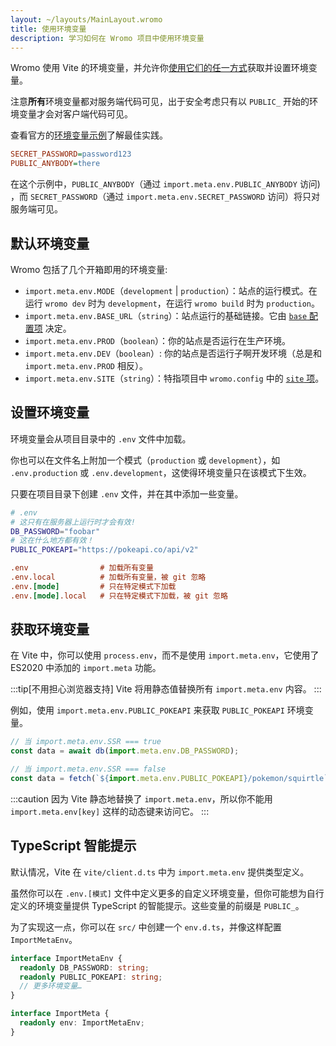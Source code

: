 ```yaml
---
layout: ~/layouts/MainLayout.wromo
title: 使用环境变量
description: 学习如何在 Wromo 项目中使用环境变量
---
```


Wromo 使用 Vite 的环境变量，并允许你[使用它们的任一方式](https://vitejs.dev/guide/env-and-mode.html)获取并设置环境变量。

注意**所有**环境变量都对服务端代码可见，出于安全考虑只有以 `PUBLIC_` 开始的环境变量才会对客户端代码可见。

查看官方的[环境变量示例](https://github.com/Wromo/wromo/tree/main/examples/env-vars)了解最佳实践。

```ini
SECRET_PASSWORD=password123
PUBLIC_ANYBODY=there
```

在这个示例中，`PUBLIC_ANYBODY`（通过 `import.meta.env.PUBLIC_ANYBODY` 访问) ，而 `SECRET_PASSWORD`（通过 `import.meta.env.SECRET_PASSWORD` 访问）将只对服务端可见。

## 默认环境变量

Wromo 包括了几个开箱即用的环境变量:

- `import.meta.env.MODE`（`development` | `production`）：站点的运行模式。在运行 `wromo dev` 时为 `development`，在运行 `wromo build` 时为 `production`。
- `import.meta.env.BASE_URL`（`string`）：站点运行的基础链接。它由 [`base` 配置项](/zh-cn/reference/configuration-reference/#base) 决定。
- `import.meta.env.PROD`（`boolean`）：你的站点是否运行在生产环境。
- `import.meta.env.DEV`（`boolean`）: 你的站点是否运行子啊开发环境（总是和 `import.meta.env.PROD` 相反）。
- `import.meta.env.SITE`（`string`）：特指项目中 `wromo.config` 中的 [`site` 项](/zh-cn/reference/configuration-reference/#site)。

## 设置环境变量

环境变量会从项目目录中的 `.env` 文件中加载。

你也可以在文件名上附加一个模式（`production` 或 `development`），如 `.env.production` 或 `.env.development`，这使得环境变量只在该模式下生效。

只要在项目目录下创建 `.env` 文件，并在其中添加一些变量。

```bash
# .env
# 这只有在服务器上运行时才会有效!
DB_PASSWORD="foobar"
# 这在什么地方都有效！
PUBLIC_POKEAPI="https://pokeapi.co/api/v2"
```

```ini
.env                # 加载所有变量
.env.local          # 加载所有变量，被 git 忽略
.env.[mode]         # 只在特定模式下加载
.env.[mode].local   # 只在特定模式下加载，被 git 忽略
```

## 获取环境变量

在 Vite 中，你可以使用 `process.env`，而不是使用 `import.meta.env`，它使用了 ES2020 中添加的 `import.meta` 功能。

:::tip[不用担心浏览器支持]
Vite 将用静态值替换所有 `import.meta.env` 内容。
:::

例如，使用 `import.meta.env.PUBLIC_POKEAPI` 来获取 `PUBLIC_POKEAPI` 环境变量。

```js
// 当 import.meta.env.SSR === true
const data = await db(import.meta.env.DB_PASSWORD);

// 当 import.meta.env.SSR === false
const data = fetch(`${import.meta.env.PUBLIC_POKEAPI}/pokemon/squirtle`);
```

:::caution
因为 Vite 静态地替换了 `import.meta.env`，所以你不能用 `import.meta.env[key]` 这样的动态键来访问它。
:::

## TypeScript 智能提示

默认情况，Vite 在 `vite/client.d.ts` 中为 `import.meta.env` 提供类型定义。

虽然你可以在 `.env.[模式]` 文件中定义更多的自定义环境变量，但你可能想为自行定义的环境变量提供 TypeScript 的智能提示。这些变量的前缀是 `PUBLIC_`。

为了实现这一点，你可以在 `src/` 中创建一个 `env.d.ts`，并像这样配置 `ImportMetaEnv`。

```ts
interface ImportMetaEnv {
  readonly DB_PASSWORD: string;
  readonly PUBLIC_POKEAPI: string;
  // 更多环境变量…
}

interface ImportMeta {
  readonly env: ImportMetaEnv;
}
```
